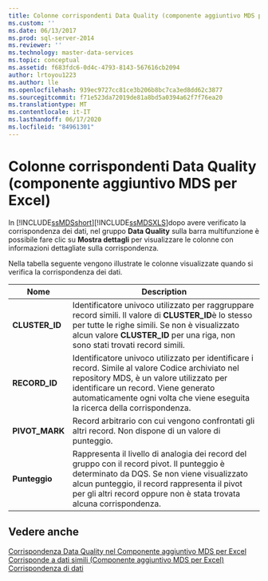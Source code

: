 ```yaml
---
title: Colonne corrispondenti Data Quality (componente aggiuntivo MDS per Excel) | Microsoft Docs
ms.custom: ''
ms.date: 06/13/2017
ms.prod: sql-server-2014
ms.reviewer: ''
ms.technology: master-data-services
ms.topic: conceptual
ms.assetid: f683fdc6-0d4c-4793-8143-567616cb2094
author: lrtoyou1223
ms.author: lle
ms.openlocfilehash: 939ec9727cc81ce3b206b8bc7ca3ed8dd62c3877
ms.sourcegitcommit: f71e523da72019de81a8bd5a0394a62f7f76ea20
ms.translationtype: MT
ms.contentlocale: it-IT
ms.lasthandoff: 06/17/2020
ms.locfileid: "84961301"
---
```

# <a name="data-quality-matching-columns-mds-add-in-for-excel"></a>Colonne corrispondenti Data Quality (componente aggiuntivo MDS per Excel)
  In [!INCLUDE[ssMDSshort](../../includes/ssmdsshort-md.md)][!INCLUDE[ssMDSXLS](../../includes/ssmdsxls-md.md)]dopo avere verificato la corrispondenza dei dati, nel gruppo **Data Quality** sulla barra multifunzione è possibile fare clic su **Mostra dettagli** per visualizzare le colonne con informazioni dettagliate sulla corrispondenza.  
  
 Nella tabella seguente vengono illustrate le colonne visualizzate quando si verifica la corrispondenza dei dati.  
  
|Nome|Description|  
|----------|-----------------|  
|**CLUSTER_ID**|Identificatore univoco utilizzato per raggruppare record simili. Il valore di **CLUSTER_ID**è lo stesso per tutte le righe simili. Se non è visualizzato alcun valore **CLUSTER_ID** per una riga, non sono stati trovati record simili.|  
|**RECORD_ID**|Identificatore univoco utilizzato per identificare i record. Simile al valore Codice archiviato nel repository MDS, è un valore utilizzato per identificare un record. Viene generato automaticamente ogni volta che viene eseguita la ricerca della corrispondenza.|  
|**PIVOT_MARK**|Record arbitrario con cui vengono confrontati gli altri record. Non dispone di un valore di punteggio.|  
|**Punteggio**|Rappresenta il livello di analogia dei record del gruppo con il record pivot. Il punteggio è determinato da DQS. Se non viene visualizzato alcun punteggio, il record rappresenta il pivot per gli altri record oppure non è stata trovata alcuna corrispondenza.|  
  
## <a name="see-also"></a>Vedere anche  
 [Corrispondenza Data Quality nel Componente aggiuntivo MDS per Excel](data-quality-matching-in-the-mds-add-in-for-excel.md)   
 [Corrisponde a dati simili &#40;Componente aggiuntivo MDS per Excel&#41;](match-similar-data-mds-add-in-for-excel.md)   
 [Corrispondenza di dati](../../data-quality-services/data-matching.md)  
  
  
